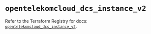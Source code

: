 # `opentelekomcloud_dcs_instance_v2`

Refer to the Terraform Registry for docs: [`opentelekomcloud_dcs_instance_v2`](https://registry.terraform.io/providers/opentelekomcloud/opentelekomcloud/1.36.25/docs/resources/dcs_instance_v2).
